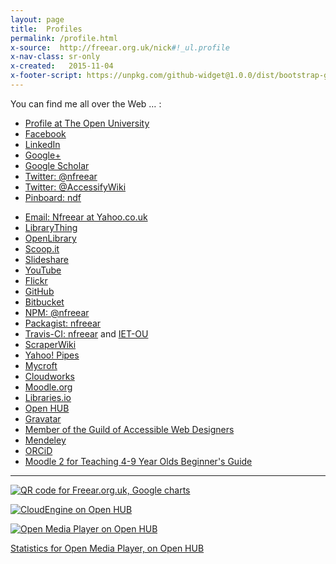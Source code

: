 ```yaml
---
layout: page
title:  Profiles
permalink: /profile.html
x-source:  http://freear.org.uk/nick#!_ul.profile
x-nav-class: sr-only
x-created:   2015-11-04
x-footer-script: https://unpkg.com/github-widget@1.0.0/dist/bootstrap-github-widget.min.js
---
```



You can find me all over the Web &hellip; :

* [Profile at The Open University][wels]
* [Facebook](https://fb.com/nick.freear)
* [LinkedIn](https://linkedin.com/in/nfreear/)
* [Google+](https://plus.google.com/+NickFreear)
* [Google Scholar][scholar]
* [Twitter: @nfreear](https://twitter.com/@nfreear)
* [Twitter: @AccessifyWiki](https://twitter.com/AccessifyWiki)
* [Pinboard: ndf](https://pinboard.in/u:ndf)
<!--* [Delicious: nfreear](http://del.icio.us/nfreear)-->
* [Email: Nfreear at Yahoo.co.uk](mailto:Nfreear+@+yahoo.co.uk)
* [LibraryThing](https://librarything.com/catalog/Nicholas.Freear)
* [OpenLibrary](https://openlibrary.org/people/nfreear)
* [Scoop.it](https://scoop.it/u/nick-freear)
* [Slideshare](https://slideshare.net/nfreear)
* [YouTube](https://youtube.com/user/NickFreear)
* [Flickr](https://flickr.com/photos/nfreear)
* [GitHub](https://github.com/nfreear)
* [Bitbucket](https://bitbucket.org/nfreear)
* [NPM: @nfreear](https://npmjs.com/~nfreear)
* [Packagist: nfreear](https://packagist.org/packages/nfreear/)
* [Travis-CI: nfreear](https://travis-ci.org/nfreear) and [IET-OU](https://travis-ci.org/IET-OU)
* [ScraperWiki](https://classic.scraperwiki.com/profiles/nfreear/)
* [Yahoo! Pipes][pipes]
* [Mycroft](https://mycroft.mozdev.org/search-engines.html?author=Nick+Freear "Search plugins")
* [Cloudworks](https://cloudworks.ac.uk/user/view/1040#!-N-Freear)
* [Moodle.org](https://moodle.org/user/profile.php?id=93815)
* [Libraries.io](https://libraries.io/github/nfreear/projects)
* [Open HUB](https://openhub.net/accounts/nfreear "Formerly called 'Ohloh'")
* [Gravatar](https://en.gravatar.com/maltable)
* [Member of the Guild of Accessible Web Designers][gawds]
* [Mendeley](https://mendeley.com/profiles/nicholas-freear/)
* [ORCiD](https://orcid.org/0000-0001-7791-5549 "Connecting Research and Researchers")
* [Moodle 2 for Teaching 4-9 Year Olds Beginner's Guide][book]


---

[![QR code for Freear.org.uk, Google charts][QR]][QR]

[![CloudEngine on Open HUB][oh-cloud]](https://openhub.net/p/cloudengine?ref=Thin+badge)

[![Open Media Player on Open HUB][oh-omp]](https://openhub.net/p/open-media-player)

[Statistics for Open Media Player, on Open HUB][fr-oh-omp]


<div data-toggle="github-widget" data-user="nfreear" data-limit="5" data-body="auto" data-footer="auto"></div>

[wels]: http://wels.open.ac.uk/people/ndf42
  "Profile in, Faculty of Wellbeing, Education and Language Studies (WELS), at The Open University"
[ou]: http://www.open.ac.uk/people/ndf42 "Profile at, The Open University"
[iet-OLD]: http://iet.open.ac.uk/people/n.d.freear
[scholar]: https://scholar.google.com/scholar?as_q=&as_sauthors=%22N+Freear%22&as_sdt=1.&as_sdts=5
[pipes-X]: http://real.pipes.yahoo.com/pipes/person.info?guid=LW3IH5LT34QCKSVZW6WLSK2BYE#!_ARCHIVE_
[pipes]: https://web.archive.org/web/20160408134939/http://real.pipes.yahoo.com/pipes/person.info?guid=LW3IH5LT34QCKSVZW6WLSK2BYE#
    "Archive, 08-April-2016 - Yahoo Pipes"
[gawds]: https://web.archive.org/web/20111104032019/http://gawds.org/showmember.php?memberid=2424
    "Archive, 04-Nov-2011. Original link broken (GAWDS)"
[book]: https://packtpub.com/moodle-2-for-teaching-4-9-year-olds-beginners-guide/book?ref=freear.org.uk
    "My book, published by Packt"
[oh-cloud]: https://openhub.net/p/cloudengine/widgets/project_thin_badge?format=gif&ref=Thin+badge
    "CloudEngine, on Open HUB"
[oh-omp]: https://www.openhub.net/p/open-media-player/widgets/project_thin_badge?format=gif&ref=Thin+badge
    "Open Media Player, on Open HUB"
[fr-oh-omp]: https://www.openhub.net/p/open-media-player/widgets/project_basic_stats#!__FRAME_ME__
[QR]: https://chart.apis.google.com/chart?chs=200x200&cht=qr&chl=https%3A//nick.freear.org.uk#!_QR_
    "QR code for Nick.freear.org.uk, via Google charts"
[linkedin-OLD]: https://linkedin.com/pub/nicholas-freear/40/781/b11
[gplus-OLD]: https://profiles.google.com/n.d.freear#112441018708933635212

[End]: //.

